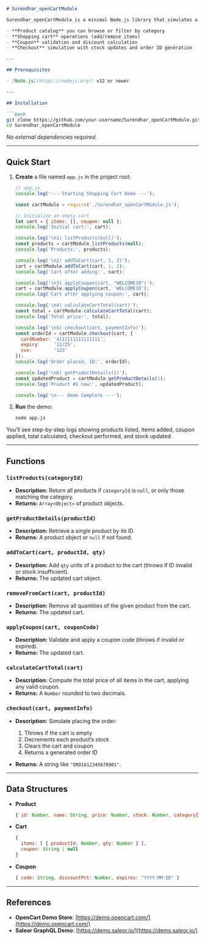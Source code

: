 ````markdown
# Surendhar_openCartModule

Surendhar_openCartModule is a minimal Node.js library that simulates a simple e-commerce backend:

- **Product catalog** you can browse or filter by category  
- **Shopping cart** operations (add/remove items)  
- **Coupon** validation and discount calculation  
- **Checkout** simulation with stock updates and order ID generation  

---

## Prerequisites

- [Node.js](https://nodejs.org/) v12 or newer

---

## Installation

```bash
git clone https://github.com/your-username/Surendhar_openCartModule.git
cd Surendhar_openCartModule
````

*No external dependencies required.*

---

## Quick Start

1. **Create** a file named `app.js` in the project root:

   ```js
   // app.js
   console.log('--- Starting Shopping Cart Demo ---');

   const cartModule = require('./Surendhar_openCartModule.js');

   // Initialize an empty cart
   let cart = { items: [], coupon: null };
   console.log('Initial cart:', cart);

   console.log('\n1) listProducts(null)');
   const products = cartModule.listProducts(null);
   console.log('Products:', products);

   console.log('\n2) addToCart(cart, 1, 2)');
   cart = cartModule.addToCart(cart, 1, 2);
   console.log('Cart after adding:', cart);

   console.log('\n3) applyCoupon(cart, "WELCOME10")');
   cart = cartModule.applyCoupon(cart, 'WELCOME10');
   console.log('Cart after applying coupon:', cart);

   console.log('\n4) calculateCartTotal(cart)');
   const total = cartModule.calculateCartTotal(cart);
   console.log('Total price:', total);

   console.log('\n5) checkout(cart, paymentInfo)');
   const orderId = cartModule.checkout(cart, {
     cardNumber: '4111111111111111',
     expiry:     '12/25',
     cvv:        '123'
   });
   console.log('Order placed, ID:', orderId);

   console.log('\n6) getProductDetails(1)');
   const updatedProduct = cartModule.getProductDetails(1);
   console.log('Product #1 now:', updatedProduct);

   console.log('\n--- Demo Complete ---');
   ```

2. **Run** the demo:

   ```bash
   node app.js
   ```

You’ll see step-by-step logs showing products listed, items added, coupon applied, total calculated, checkout performed, and stock updated.

---

## Functions

### `listProducts(categoryId)`

* **Description:** Return all products if `categoryId` is `null`, or only those matching the category.
* **Returns:** `Array<Object>` of product objects.

### `getProductDetails(productId)`

* **Description:** Retrieve a single product by its ID.
* **Returns:** A product object or `null` if not found.

### `addToCart(cart, productId, qty)`

* **Description:** Add `qty` units of a product to the cart (throws if ID invalid or stock insufficient).
* **Returns:** The updated cart object.

### `removeFromCart(cart, productId)`

* **Description:** Remove all quantities of the given product from the cart.
* **Returns:** The updated cart.

### `applyCoupon(cart, couponCode)`

* **Description:** Validate and apply a coupon code (throws if invalid or expired).
* **Returns:** The updated cart.

### `calculateCartTotal(cart)`

* **Description:** Compute the total price of all items in the cart, applying any valid coupon.
* **Returns:** A `Number` rounded to two decimals.

### `checkout(cart, paymentInfo)`

* **Description:** Simulate placing the order:

  1. Throws if the cart is empty
  2. Decrements each product’s stock
  3. Clears the cart and coupon
  4. Returns a generated order ID
* **Returns:** A string like `"ORD1612345678901"`.

---

## Data Structures

* **Product**

  ```js
  { id: Number, name: String, price: Number, stock: Number, categoryId: Number }
  ```
* **Cart**

  ```js
  {
    items: [ { productId: Number, qty: Number } ],
    coupon: String | null
  }
  ```
* **Coupon**

  ```js
  { code: String, discountPct: Number, expires: "YYYY-MM-DD" }
  ```

---

## References

* **OpenCart Demo Store**: [https://demo.opencart.com/](https://demo.opencart.com/)
* **Saleor GraphQL Demo**: [https://demo.saleor.io/](https://demo.saleor.io/)

```
```
